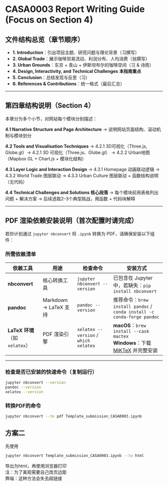 #  CASA0003 Report Writing Guide (Focus on Section 4)

##  文件结构总览（章节顺序）
- **1. Introduction**：引出项目主题、研究问题与理论背景（习撰写）
- **2. Global Trade**：展示咖啡贸易流动、利润分布、人均消费（翁撰写）
- **3. Urban Grounds**：东京 + 青山 + 伊斯坦布尔的咖啡空间（习 & 诗雨）
- **4. Design, Interactivity, and Technical Challenges**  **本指南重点**
- **5. Conclusion**：总结发现与反思（习）
- **6. References & Contributions**：统一格式（最后汇总）

---

##  第四章结构说明（Section 4）

本章分为多个小节，对网站每个模块分别描述：

**4.1 Narrative Structure and Page Architecture**
→ 说明网站页面结构、滚动机制与模块划分

**4.2 Tools and Visualisation Techniques**
→ 4.2.1 3D可视化（Three.js, Globe.gl）→ 4.2.1 3D 可视化（Three.js、Globe.gl）
→ 4.2.2 Urban地图（Mapbox GL + Chart.js + 模块化结构）

**4.3 Layer Logic and Interaction Design**
→ 4.3.1 Homepage 动画联动逻辑
→ 4.3.2 World Trade 图层联动
→ 4.3.3 Urban Culture 图层联动 + 函数结构说明（无代码）

**4.4 Technical Challenges and Solutions 核心段落**
→ 每个模块前用表格列出问题 + 解决方案
→ 后续选取2–3个典型挑战，用函数 + 代码块解释

---

## PDF 渲染依赖安装说明（首次配置时请完成）

若你计划通过 `jupyter nbconvert` 将 `.ipynb` 转换为 PDF，请确保安装以下组件：

### 所需依赖清单

| 依赖工具 | 用途 | 检查命令 | 安装方式 |
|----------|------|-----------|-----------|
| **nbconvert** | 核心转换工具 | `jupyter nbconvert --version` | 已包含在 Jupyter 中，若缺失：`pip install nbconvert` |
| **pandoc** | Markdown → LaTeX 支持 | `pandoc --version` | 推荐命令：`brew install pandoc` / `conda install -c conda-forge pandoc` |
| **LaTeX 环境**（如 `xelatex`） | PDF 渲染引擎 | `xelatex --version` / `which xelatex` | **macOS**：`brew install --cask mactex` <br>**Windows**：下载 [MiKTeX](https://miktex.org/download) 并完整安装 |

---

### 检查是否已安装的快速命令（复制运行）

```bash
jupyter nbconvert --version
pandoc --version
xelatex --version
```

### 转换PDF的命令
``` bash
jupyter nbconvert --to pdf Template_submission_CASA0003.ipynb
```

## 方案二
先使用
``` bash
jupyter nbconvert Template_submission_CASA0003.ipynb --to html
``` 
导出为html，再使用浏览器打印<br>
注：为了美观需要自己改页边距<br>
弊端：这种方法会失去超链接